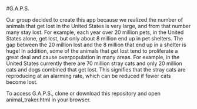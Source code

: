 #G.A.P.S.

Our group decided to create this app because we realized the number of animals that get lost in the United States is very large, and from that number many stay lost. For example, each year over 20 million pets, in the United States alone, get lost, but only about 8 million end up in pet shelters. The gap between the 20 million lost and the 8 million that end up in a shelter is huge! In addition, some of the animals that get lost tend to proliferate a great deal and cause overpopulation in many areas. For example, in the United States currently there are 70 million stray cats and only 20 million cats and dogs combined that get lost. This signifies that the stray cats are reproducing at an alarming rate, which can be reduced if fewer cats become lost.

To access G.A.P.S., clone or download this repository and open animal_traker.html in your browser.